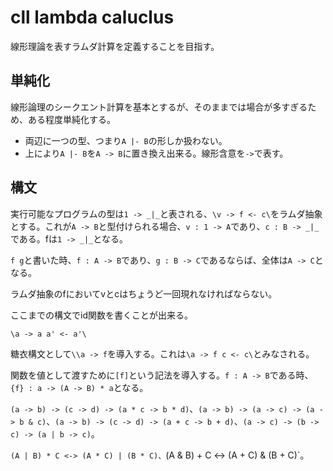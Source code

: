 # cll lambda caluclus

線形理論を表すラムダ計算を定義することを目指す。

## 単純化

線形論理のシークエント計算を基本とするが、そのままでは場合が多すぎるため、ある程度単純化する。

* 両辺に一つの型、つまり`A |- B`の形しか扱わない。
* 上により`A |- B`を`A -> B`に置き換え出来る。線形含意を`->`で表す。

## 構文

実行可能なプログラムの型は`1 -> _|_`と表される、`\v -> f <- c\`をラムダ抽象とする。これが`A -> B`と型付けられる場合、`v : 1 -> A`であり、`c : B -> _|_`である。fは`1 -> _|_`となる。

`f g`と書いた時、`f : A -> B`であり、`g : B -> C`であるならば、全体は`A -> C`となる。

ラムダ抽象のfにおいてvとcはちょうど一回現れなければならない。

ここまでの構文でid関数を書くことが出来る。

```
\a -> a a' <- a'\
```

糖衣構文として`\\a -> f`を導入する。これは`\a -> f c <- c\`とみなされる。

関数を値として渡すために`[f]`という記法を導入する。`f : A -> B`である時、`{f} : a -> (A -> B) * a`となる。

`(a -> b) -> (c -> d) -> (a * c -> b * d)`、`(a -> b) -> (a -> c) -> (a -> b & c)`、`(a -> b) -> (c -> d) -> (a + c -> b + d)`、`(a -> c) -> (b -> c) -> (a | b -> c)`。

`(A | B) * C <-> (A * C) | (B * C)、`(A & B) + C <-> (A + C) & (B + C)`。
